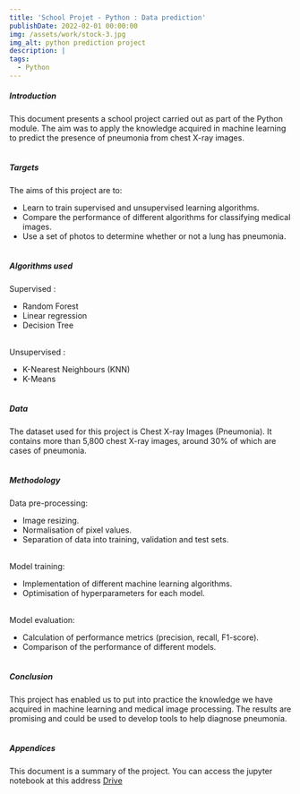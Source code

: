 ```yaml
---
title: 'School Projet - Python : Data prediction' 
publishDate: 2022-02-01 00:00:00
img: /assets/work/stock-3.jpg
img_alt: python prediction project
description: |
tags:
  - Python
---
```


##### Introduction
This document presents a school project carried out as part of the Python module. The aim was to apply the knowledge acquired in machine learning to predict the presence of pneumonia from chest X-ray images.
<br><br>

##### Targets
The aims of this project are to:
- Learn to train supervised and unsupervised learning algorithms.
- Compare the performance of different algorithms for classifying medical images.
- Use a set of photos to determine whether or not a lung has pneumonia.
<br><br>

##### Algorithms used
Supervised :
- Random Forest
- Linear regression
- Decision Tree
<br><br>

Unsupervised :
- K-Nearest Neighbours (KNN)
- K-Means
<br><br>

##### Data
The dataset used for this project is Chest X-ray Images (Pneumonia). It contains more than 5,800 chest X-ray images, around 30% of which are cases of pneumonia.
<br><br>

##### Methodology
Data pre-processing:
- Image resizing.
- Normalisation of pixel values.
- Separation of data into training, validation and test sets.
<br><br>

Model training:
- Implementation of different machine learning algorithms.
- Optimisation of hyperparameters for each model.
<br><br>

Model evaluation:
- Calculation of performance metrics (precision, recall, F1-score).
- Comparison of the performance of different models.
<br><br>

##### Conclusion
This project has enabled us to put into practice the knowledge we have acquired in machine learning and medical image processing. The results are promising and could be used to develop tools to help diagnose pneumonia.
<br><br>

##### Appendices
This document is a summary of the project.
You can access the jupyter notebook at this address [Drive](https://drive.google.com/file/d/160N5hEa7IRBsyKAe5tMD3-y2zZ6B227d/view?usp=sharing)